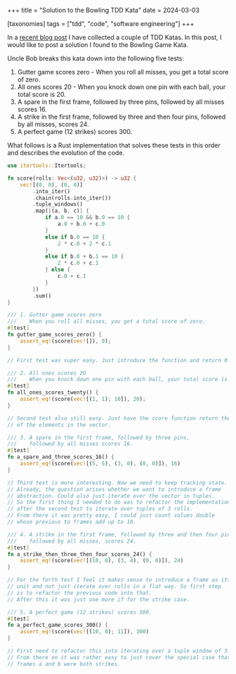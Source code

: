+++
title = "Solution to the Bowling TDD Kata"
date = 2024-03-03

[taxonomies]
tags = ["tdd", "code", "software engineering"]
+++

In a [recent blog post](@/2024-03-03-tdd-katas.md) I have collected a couple of TDD
Katas. In this post, I would like to post a solution I found to the Bowling Game Kata.

Uncle Bob breaks this kata down into the following five tests:

1. Gutter game scores zero - When you roll all misses, you get a total score of zero.
2. All ones scores 20 - When you knock down one pin with each ball, your total score is 20.
3. A spare in the first frame, followed by three pins, followed by all misses scores 16.
4. A strike in the first frame, followed by three and then four pins, followed by all misses, scores 24.
5. A perfect game (12 strikes) scores 300.

What follows is a Rust implementation that solves these tests in this order and
describes the evolution of the code.

<!-- more -->

```rust
use itertools::Itertools;

fn score(rolls: Vec<(u32, u32)>) -> u32 {
    vec![(0, 0), (0, 0)]
        .into_iter()
        .chain(rolls.into_iter())
        .tuple_windows()
        .map(|(a, b, c)| {
            if a.0 == 10 && b.0 == 10 {
                a.0 + b.0 + c.0
            }
            else if b.0 == 10 {
                2 * c.0 + 2 * c.1
            }
            else if b.0 + b.1 == 10 {
                2 * c.0 + c.1
            } else {
                c.0 + c.1
            }
        })
        .sum()
}

/// 1. Gutter game scores zero
///    When you roll all misses, you get a total score of zero.
#[test]
fn gutter_game_scores_zero() {
    assert_eq!(score(vec![]), 0);
}

// First test was super easy. Just introduce the function and return 0.

/// 2. All ones scores 20
///    When you knock down one pin with each ball, your total score is 20.
#[test]
fn all_ones_scores_twenty() {
    assert_eq!(score(vec![(1, 1); 10]), 20);
}

// Second test also still easy. Just have the score function return the sum
// of the elements in the vector.

/// 3. A spare in the first frame, followed by three pins,
///    followed by all misses scores 16.
#[test]
fn a_spare_and_three_scores_16() {
    assert_eq!(score(vec![(5, 5), (3, 0), (0, 0)]), 16)
}

// Third test is more interesting. Now we need to keep tracking state.
// Already, the question arises whether we want to introduce a frame
// abstraction. Could also just iterate over the vector in tuples.
// So the first thing I needed to do was to refactor the implementation
// after the second test to iterate over tuples of 3 rolls.
// From there it was pretty easy, I could just count values double
// whose previous to frames add up to 10.

/// 4. A strike in the first frame, followed by three and then four pins,
///    followed by all misses, scores 24.
#[test]
fn a_strike_then_three_then_four_scores_24() {
    assert_eq!(score(vec![(10, 0), (3, 4), (0, 0)]), 24)
}

// For the forth test I feel it makes sense to introduce a frame as its own
// unit and not just iterate over rolls in a flat way. So first step
// is to refactor the previous code into that.
// After this it was just one more if for the strike case.

/// 5. A perfect game (12 strikes) scores 300.
#[test]
fn a_perfect_game_scores_300() {
    assert_eq!(score(vec![(10, 0); 11]), 300)
}

// First need to refactor this into iterating over a tuple window of 3.
// From there on it was rather easy to just cover the special case that
// frames a and b were both strikes.
```
